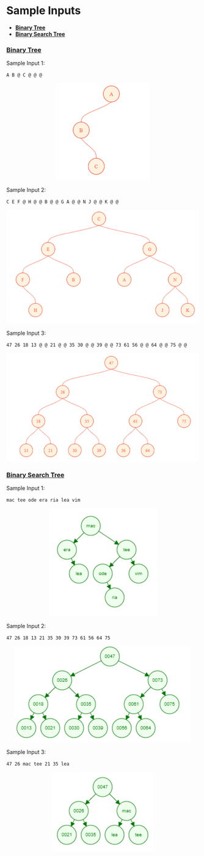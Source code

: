 # Sample Inputs
- [**Binary Tree**](#bt)
- [**Binary Search Tree**](#bst)

### [Binary Tree](binary_tree.c) <a name="bt"></a>
Sample Input 1:
```
A B @ C @ @ @
```
<p align="center">
    <img src="../../../assets/bt-1.png"/>
</p>

Sample Input 2:
```
C E F @ H @ @ B @ @ G A @ @ N J @ @ K @ @
```
<p align="center">
    <img src="../../../assets/bt-2.png"/>
</p>

Sample Input 3:
```
47 26 18 13 @ @ 21 @ @ 35 30 @ @ 39 @ @ 73 61 56 @ @ 64 @ @ 75 @ @
```
<p align="center">
    <img src="../../../assets/bt-3.png"/>
</p>

### [Binary Search Tree](binary_search_tree.c) <a name="bst"></a>
Sample Input 1:
```
mac tee ode era ria lea vim
```
<p align="center">
    <img src="../../../assets/bst-1.png"/>
</p>

Sample Input 2:
```
47 26 18 13 21 35 30 39 73 61 56 64 75
```
<p align="center">
    <img src="../../../assets/e9-q10-2.png"/>
</p>

Sample Input 3:
```
47 26 mac tee 21 35 lea
```
<p align="center">
    <img src="../../../assets/bst-3.png"/>
</p>
